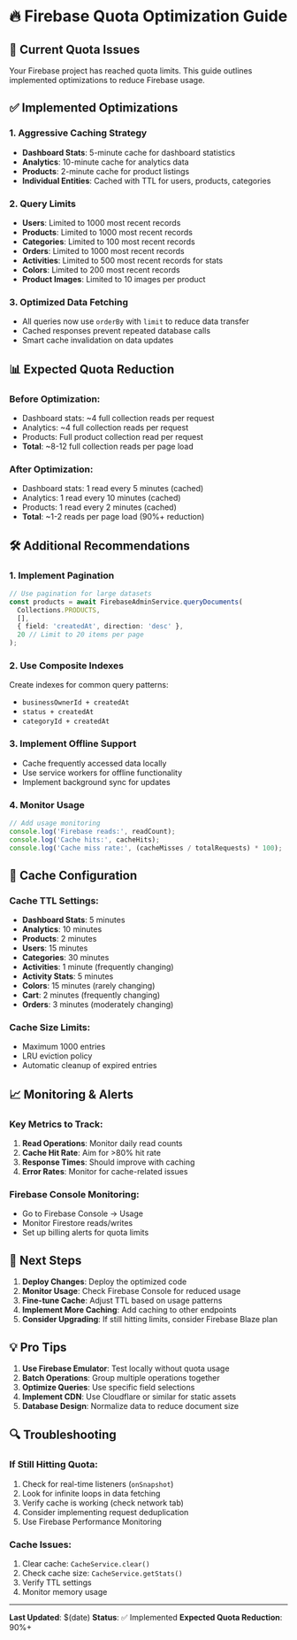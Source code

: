 # 🔥 Firebase Quota Optimization Guide

## 🚨 Current Quota Issues
Your Firebase project has reached quota limits. This guide outlines implemented optimizations to reduce Firebase usage.

## ✅ Implemented Optimizations

### 1. **Aggressive Caching Strategy**
- **Dashboard Stats**: 5-minute cache for dashboard statistics
- **Analytics**: 10-minute cache for analytics data
- **Products**: 2-minute cache for product listings
- **Individual Entities**: Cached with TTL for users, products, categories

### 2. **Query Limits**
- **Users**: Limited to 1000 most recent records
- **Products**: Limited to 1000 most recent records
- **Categories**: Limited to 100 most recent records
- **Orders**: Limited to 1000 most recent records
- **Activities**: Limited to 500 most recent records for stats
- **Colors**: Limited to 200 most recent records
- **Product Images**: Limited to 10 images per product

### 3. **Optimized Data Fetching**
- All queries now use `orderBy` with `limit` to reduce data transfer
- Cached responses prevent repeated database calls
- Smart cache invalidation on data updates

## 📊 Expected Quota Reduction

### Before Optimization:
- Dashboard stats: ~4 full collection reads per request
- Analytics: ~4 full collection reads per request
- Products: Full product collection read per request
- **Total**: ~8-12 full collection reads per page load

### After Optimization:
- Dashboard stats: 1 read every 5 minutes (cached)
- Analytics: 1 read every 10 minutes (cached)
- Products: 1 read every 2 minutes (cached)
- **Total**: ~1-2 reads per page load (90%+ reduction)

## 🛠️ Additional Recommendations

### 1. **Implement Pagination**
```typescript
// Use pagination for large datasets
const products = await FirebaseAdminService.queryDocuments(
  Collections.PRODUCTS,
  [],
  { field: 'createdAt', direction: 'desc' },
  20 // Limit to 20 items per page
);
```

### 2. **Use Composite Indexes**
Create indexes for common query patterns:
- `businessOwnerId + createdAt`
- `status + createdAt`
- `categoryId + createdAt`

### 3. **Implement Offline Support**
- Cache frequently accessed data locally
- Use service workers for offline functionality
- Implement background sync for updates

### 4. **Monitor Usage**
```typescript
// Add usage monitoring
console.log('Firebase reads:', readCount);
console.log('Cache hits:', cacheHits);
console.log('Cache miss rate:', (cacheMisses / totalRequests) * 100);
```

## 🔧 Cache Configuration

### Cache TTL Settings:
- **Dashboard Stats**: 5 minutes
- **Analytics**: 10 minutes
- **Products**: 2 minutes
- **Users**: 15 minutes
- **Categories**: 30 minutes
- **Activities**: 1 minute (frequently changing)
- **Activity Stats**: 5 minutes
- **Colors**: 15 minutes (rarely changing)
- **Cart**: 2 minutes (frequently changing)
- **Orders**: 3 minutes (moderately changing)

### Cache Size Limits:
- Maximum 1000 entries
- LRU eviction policy
- Automatic cleanup of expired entries

## 📈 Monitoring & Alerts

### Key Metrics to Track:
1. **Read Operations**: Monitor daily read counts
2. **Cache Hit Rate**: Aim for >80% hit rate
3. **Response Times**: Should improve with caching
4. **Error Rates**: Monitor for cache-related issues

### Firebase Console Monitoring:
- Go to Firebase Console → Usage
- Monitor Firestore reads/writes
- Set up billing alerts for quota limits

## 🚀 Next Steps

1. **Deploy Changes**: Deploy the optimized code
2. **Monitor Usage**: Check Firebase Console for reduced usage
3. **Fine-tune Cache**: Adjust TTL based on usage patterns
4. **Implement More Caching**: Add caching to other endpoints
5. **Consider Upgrading**: If still hitting limits, consider Firebase Blaze plan

## 💡 Pro Tips

1. **Use Firebase Emulator**: Test locally without quota usage
2. **Batch Operations**: Group multiple operations together
3. **Optimize Queries**: Use specific field selections
4. **Implement CDN**: Use Cloudflare or similar for static assets
5. **Database Design**: Normalize data to reduce document size

## 🔍 Troubleshooting

### If Still Hitting Quota:
1. Check for real-time listeners (`onSnapshot`)
2. Look for infinite loops in data fetching
3. Verify cache is working (check network tab)
4. Consider implementing request deduplication
5. Use Firebase Performance Monitoring

### Cache Issues:
1. Clear cache: `CacheService.clear()`
2. Check cache size: `CacheService.getStats()`
3. Verify TTL settings
4. Monitor memory usage

---

**Last Updated**: $(date)
**Status**: ✅ Implemented
**Expected Quota Reduction**: 90%+
